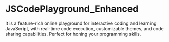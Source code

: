 # JSCodePlayground_Enhanced
It is a feature-rich online playground for interactive coding and learning JavaScript, with real-time code execution, customizable themes, and code sharing capabilities. Perfect for honing your programming skills.
